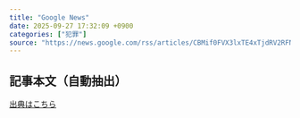 ```yaml
---
title: "Google News"
date: 2025-09-27 17:32:09 +0900
categories: ["犯罪"]
source: "https://news.google.com/rss/articles/CBMif0FVX3lxTE4xTjdRV2RFNWl4b3h2cDhObFlpbHFUdDRqdWVqb3pxUXY3ZDBOSXBUcy1ndy01NmpvbC11aTFoOTc0bm5sUTVKZlE4Ym8tTkVVTzR0Tm81a1pHR2lVak5aQnRxSEVNRmNBRm9Qd3RXaF9SekYwN3FUOEhOUkRrZHM?oc=5"
---
```


## 記事本文（自動抽出）
<body class="y0K44d EA71Tc" id="readabilityBody"></body>

[出典はこちら](https://news.google.com/rss/articles/CBMif0FVX3lxTE4xTjdRV2RFNWl4b3h2cDhObFlpbHFUdDRqdWVqb3pxUXY3ZDBOSXBUcy1ndy01NmpvbC11aTFoOTc0bm5sUTVKZlE4Ym8tTkVVTzR0Tm81a1pHR2lVak5aQnRxSEVNRmNBRm9Qd3RXaF9SekYwN3FUOEhOUkRrZHM?oc=5)
